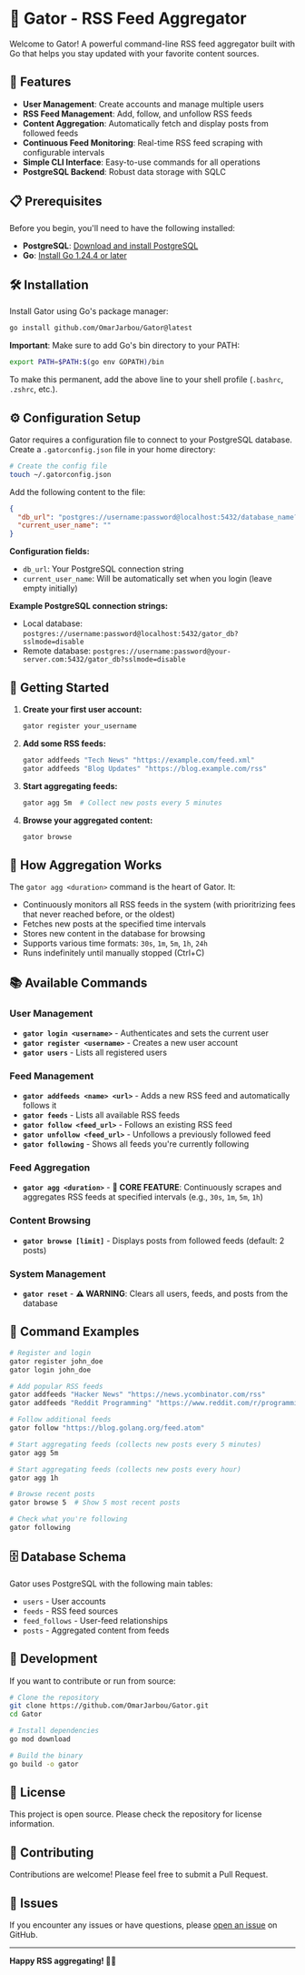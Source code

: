 # 🐊 Gator - RSS Feed Aggregator

Welcome to Gator! A powerful command-line RSS feed aggregator built with Go that helps you stay updated with your favorite content sources.

## 🚀 Features

- **User Management**: Create accounts and manage multiple users
- **RSS Feed Management**: Add, follow, and unfollow RSS feeds
- **Content Aggregation**: Automatically fetch and display posts from followed feeds
- **Continuous Feed Monitoring**: Real-time RSS feed scraping with configurable intervals
- **Simple CLI Interface**: Easy-to-use commands for all operations
- **PostgreSQL Backend**: Robust data storage with SQLC

## 📋 Prerequisites

Before you begin, you'll need to have the following installed:

- **PostgreSQL**: [Download and install PostgreSQL](https://www.postgresql.org/download/)
- **Go**: [Install Go 1.24.4 or later](https://go.dev/doc/install)

## 🛠️ Installation

Install Gator using Go's package manager:

```bash
go install github.com/OmarJarbou/Gator@latest
```

**Important**: Make sure to add Go's bin directory to your PATH:

```bash
export PATH=$PATH:$(go env GOPATH)/bin
```

To make this permanent, add the above line to your shell profile (`.bashrc`, `.zshrc`, etc.).

## ⚙️ Configuration Setup

Gator requires a configuration file to connect to your PostgreSQL database. Create a `.gatorconfig.json` file in your home directory:

```bash
# Create the config file
touch ~/.gatorconfig.json
```

Add the following content to the file:

```json
{
  "db_url": "postgres://username:password@localhost:5432/database_name?sslmode=disable",
  "current_user_name": ""
}
```

**Configuration fields:**
- `db_url`: Your PostgreSQL connection string
- `current_user_name`: Will be automatically set when you login (leave empty initially)

**Example PostgreSQL connection strings:**
- Local database: `postgres://username:password@localhost:5432/gator_db?sslmode=disable`
- Remote database: `postgres://username:password@your-server.com:5432/gator_db?sslmode=disable`

## 🎯 Getting Started

1. **Create your first user account:**
   ```bash
   gator register your_username
   ```

2. **Add some RSS feeds:**
   ```bash
   gator addfeeds "Tech News" "https://example.com/feed.xml"
   gator addfeeds "Blog Updates" "https://blog.example.com/rss"
   ```
   
3. **Start aggregating feeds:**
   ```bash
   gator agg 5m  # Collect new posts every 5 minutes
   ```
   
4. **Browse your aggregated content:**
   ```bash
   gator browse
   ```

## 🔄 How Aggregation Works

The `gator agg <duration>` command is the heart of Gator. It:
- Continuously monitors all RSS feeds in the system (with prioritrizing fees that never reached before, or the oldest)
- Fetches new posts at the specified time intervals
- Stores new content in the database for browsing
- Supports various time formats: `30s`, `1m`, `5m`, `1h`, `24h`
- Runs indefinitely until manually stopped (Ctrl+C)

## 📚 Available Commands

### User Management
- **`gator login <username>`** - Authenticates and sets the current user
- **`gator register <username>`** - Creates a new user account
- **`gator users`** - Lists all registered users

### Feed Management
- **`gator addfeeds <name> <url>`** - Adds a new RSS feed and automatically follows it
- **`gator feeds`** - Lists all available RSS feeds
- **`gator follow <feed_url>`** - Follows an existing RSS feed
- **`gator unfollow <feed_url>`** - Unfollows a previously followed feed
- **`gator following`** - Shows all feeds you're currently following

### Feed Aggregation
- **`gator agg <duration>`** - **🚀 CORE FEATURE**: Continuously scrapes and aggregates RSS feeds at specified intervals (e.g., `30s`, `1m`, `5m`, `1h`)

### Content Browsing
- **`gator browse [limit]`** - Displays posts from followed feeds (default: 2 posts)

### System Management
- **`gator reset`** - **⚠️ WARNING**: Clears all users, feeds, and posts from the database

## 📖 Command Examples

```bash
# Register and login
gator register john_doe
gator login john_doe

# Add popular RSS feeds
gator addfeeds "Hacker News" "https://news.ycombinator.com/rss"
gator addfeeds "Reddit Programming" "https://www.reddit.com/r/programming/.rss"

# Follow additional feeds
gator follow "https://blog.golang.org/feed.atom"

# Start aggregating feeds (collects new posts every 5 minutes)
gator agg 5m

# Start aggregating feeds (collects new posts every hour)
gator agg 1h

# Browse recent posts
gator browse 5  # Show 5 most recent posts

# Check what you're following
gator following
```

## 🗄️ Database Schema

Gator uses PostgreSQL with the following main tables:
- `users` - User accounts
- `feeds` - RSS feed sources
- `feed_follows` - User-feed relationships
- `posts` - Aggregated content from feeds

## 🔧 Development

If you want to contribute or run from source:

```bash
# Clone the repository
git clone https://github.com/OmarJarbou/Gator.git
cd Gator

# Install dependencies
go mod download

# Build the binary
go build -o gator
```

## 📝 License

This project is open source. Please check the repository for license information.

## 🤝 Contributing

Contributions are welcome! Please feel free to submit a Pull Request.

## 🐛 Issues

If you encounter any issues or have questions, please [open an issue](https://github.com/OmarJarbou/Gator/issues) on GitHub.

---

**Happy RSS aggregating! 🐊📰** 

